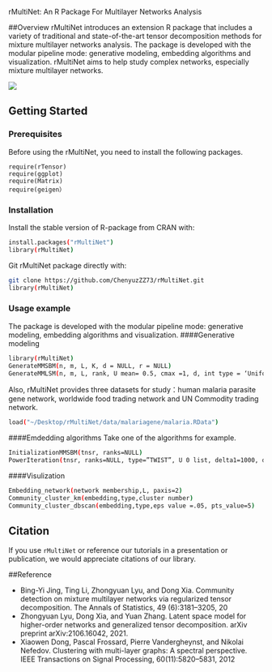 rMultiNet: An R Package For Multilayer Networks Analysis

##Overview
rMultiNet introduces an extension R package that includes a variety of traditional and
state-of-the-art tensor decomposition methods for mixture multilayer networks analysis.
The package is developed with the modular pipeline mode: generative modeling, embedding algorithms and visualization.  rMultiNet aims to help study complex networks, especially mixture multilayer networks.


![](https://github.com/ChenyuzZZ73/rMultiNet/blob/main/framework.png)

## Getting Started

### Prerequisites
Before using the rMultiNet, you need to install the following packages.
```
require(rTensor)
require(ggplot)
require(Matrix)
require(geigen）
```

### Installation

Install the stable version of R-package from CRAN with:

```sh
install.packages("rMultiNet")
library(rMultiNet)
```
Git rMultiNet package directly with:
```sh
git clone https://github.com/ChenyuzZZ73/rMultiNet.git
library(rMultiNet)
```

### Usage example
The package is developed with the modular pipeline mode: generative modeling, embedding algorithms and visualization. 
####Generative modeling
```sh
library(rMultiNet)
GenerateMMSBM(n, m, L, K, d = NULL, r = NULL)
GenerateMMLSM(n, m, L, rank, U mean= 0.5, cmax =1, d, int type = ‘Uniform’, kernel fun = ‘logit’, scale par=1)
```
Also, rMultiNet provides three datasets for study：human malaria parasite gene network, worldwide food trading network and UN Commodity trading network.
```sh
load("~/Desktop/rMultiNet/data/malariagene/malaria.RData")
```

####Emdedding algorithms
Take one of the algorithms for example.
```sh
InitializationMMSBM(tnsr, ranks=NULL)
PowerIteration(tnsr, ranks=NULL, type=”TWIST”, U 0 list, delta1=1000, delta2=1000, max iter = 25, tol = 1e-05)
```

####Visulization
```sh
Embedding_network(network membership,L, paxis=2)
Community_cluster_km(embedding,type,cluster number)
Community_cluster_dbscan(embedding,type,eps value =.05, pts_value=5)
```




## Citation
If you use `rMultiNet` or reference our tutorials in a presentation or publication, we would appreciate citations of our library.
>



##Reference
- Bing-Yi Jing, Ting Li, Zhongyuan Lyu, and Dong Xia. Community detection on mixture
multilayer networks via regularized tensor decomposition. The Annals of Statistics, 49
(6):3181–3205, 20
- Zhongyuan Lyu, Dong Xia, and Yuan Zhang. Latent space model for higher-order networks and generalized tensor decomposition. arXiv preprint arXiv:2106.16042, 2021.
- Xiaowen Dong, Pascal Frossard, Pierre Vandergheynst, and Nikolai Nefedov. Clustering
with multi-layer graphs: A spectral perspective. IEEE Transactions on Signal Processing,
60(11):5820–5831, 2012

